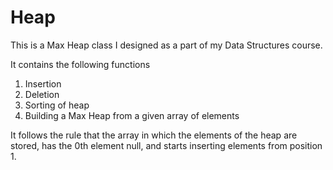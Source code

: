 # Heap
This is a Max Heap class I designed as a part of my Data Structures course. 

It contains the following functions
1) Insertion
2) Deletion
3) Sorting of heap
4) Building a Max Heap from a given array of elements

It follows the rule that the array in which the elements of the heap are stored, 
has the 0th element null, and starts inserting elements from position 1.
